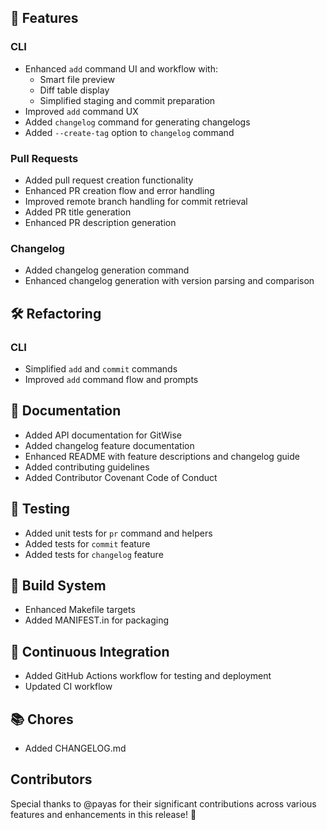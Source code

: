 ## 🚀 Features

### CLI
- Enhanced `add` command UI and workflow with:
  - Smart file preview
  - Diff table display
  - Simplified staging and commit preparation
- Improved `add` command UX
- Added `changelog` command for generating changelogs
- Added `--create-tag` option to `changelog` command

### Pull Requests
- Added pull request creation functionality
- Enhanced PR creation flow and error handling
- Improved remote branch handling for commit retrieval
- Added PR title generation
- Enhanced PR description generation

### Changelog
- Added changelog generation command
- Enhanced changelog generation with version parsing and comparison

## 🛠️ Refactoring

### CLI
- Simplified `add` and `commit` commands
- Improved `add` command flow and prompts

## 📝 Documentation

- Added API documentation for GitWise
- Added changelog feature documentation
- Enhanced README with feature descriptions and changelog guide
- Added contributing guidelines
- Added Contributor Covenant Code of Conduct

## 🧪 Testing

- Added unit tests for `pr` command and helpers
- Added tests for `commit` feature
- Added tests for `changelog` feature

## 🔧 Build System

- Enhanced Makefile targets
- Added MANIFEST.in for packaging

## 🤖 Continuous Integration

- Added GitHub Actions workflow for testing and deployment
- Updated CI workflow

## 📚 Chores

- Added CHANGELOG.md

## Contributors

Special thanks to @payas for their significant contributions across various features and enhancements in this release! 🙌